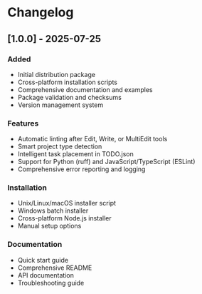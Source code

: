 # Changelog

## [1.0.0] - 2025-07-25

### Added
- Initial distribution package
- Cross-platform installation scripts
- Comprehensive documentation and examples
- Package validation and checksums
- Version management system

### Features
- Automatic linting after Edit, Write, or MultiEdit tools
- Smart project type detection
- Intelligent task placement in TODO.json
- Support for Python (ruff) and JavaScript/TypeScript (ESLint)
- Comprehensive error reporting and logging

### Installation
- Unix/Linux/macOS installer script
- Windows batch installer
- Cross-platform Node.js installer
- Manual setup options

### Documentation
- Quick start guide
- Comprehensive README
- API documentation
- Troubleshooting guide
